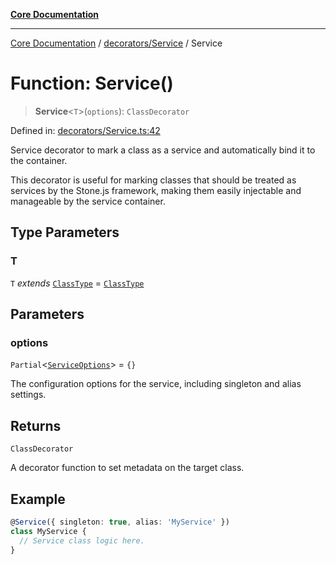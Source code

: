 [**Core Documentation**](../../../README.md)

***

[Core Documentation](../../../README.md) / [decorators/Service](../README.md) / Service

# Function: Service()

> **Service**\<`T`\>(`options`): `ClassDecorator`

Defined in: [decorators/Service.ts:42](https://github.com/stonemjs/core/blob/e2200da501349da1fec304d821c002bb6d055b61/src/decorators/Service.ts#L42)

Service decorator to mark a class as a service and automatically bind it to the container.

This decorator is useful for marking classes that should be treated as services by the Stone.js framework,
making them easily injectable and manageable by the service container.

## Type Parameters

### T

`T` *extends* [`ClassType`](../../../declarations/type-aliases/ClassType.md) = [`ClassType`](../../../declarations/type-aliases/ClassType.md)

## Parameters

### options

`Partial`\<[`ServiceOptions`](../interfaces/ServiceOptions.md)\> = `{}`

The configuration options for the service, including singleton and alias settings.

## Returns

`ClassDecorator`

A decorator function to set metadata on the target class.

## Example

```typescript
@Service({ singleton: true, alias: 'MyService' })
class MyService {
  // Service class logic here.
}
```
